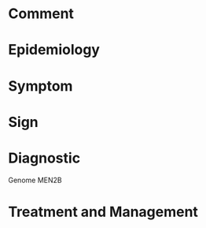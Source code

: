 # Comment

# Epidemiology

# Symptom

# Sign

# Diagnostic

Genome MEN2B

# Treatment and Management
